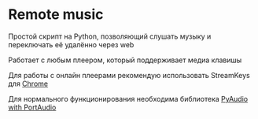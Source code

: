 # Remote music

Простой скрипт на Python, позволяющий слушать музыку и переключать её удалённо через web

Работает с любым плеером, который поддерживает медиа клавишы

Для работы с онлайн плеерами рекомендую использовать StreamKeys для [Chrome](https://chrome.google.com/webstore/detail/streamkeys/ekpipjofdicppbepocohdlgenahaneen "StreamKeys")

Для нормального функционирования необходима библиотека [PyAudio with PortAudio](https://github.com/intxcc/pyaudio_portaudio/releases "intxcc/pyaudio_portaudio")